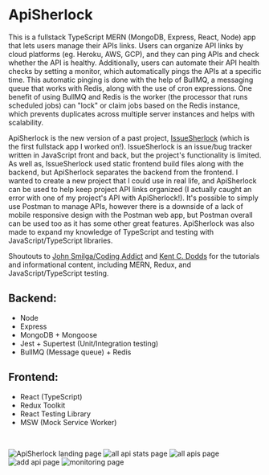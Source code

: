 # ApiSherlock

This is a fullstack TypeScript MERN (MongoDB, Express, React, Node) app that lets users manage their APIs links. Users can organize API links by cloud platforms (eg. Heroku, AWS, GCP), and they can ping APIs and check whether the API is healthy. Additionally, users can automate their API health checks by setting a monitor, which automatically pings the APIs at a specific time. This automatic pinging is done with the help of BullMQ, a messaging queue that works with Redis, along with the use of cron expressions. One benefit of using BullMQ and Redis is the worker (the processor that runs scheduled jobs) can "lock" or claim jobs based on the Redis instance, which prevents duplicates across multiple server instances and helps with scalability.

ApiSherlock is the new version of a past project, [IssueSherlock](https://github.com/jonathanleejono/IssueSherlock) (which is the first fullstack app I worked on!). IssueSherlock is an issue/bug tracker written in JavaScript front and back, but the project's functionality is limited. As well as, IssueSherlock used static frontend build files along with the backend, but ApiSherlock separates the backend from the frontend. I wanted to create a new project that I could use in real life, and ApiSherlock can be used to help keep project API links organized (I actually caught an error with one of my project's API with ApiSherlock!). It's possible to simply use Postman to manage APIs, however there is a downside of a lack of mobile responsive design with the Postman web app, but Postman overall can be used too as it has some other great features. ApiSherlock was also made to expand my knowledge of TypeScript and testing with JavaScript/TypeScript libraries.

Shoutouts to [John Smilga/Coding Addict](https://www.youtube.com/c/CodingAddict/videos) and [Kent C. Dodds](https://github.com/kentcdodds) for the tutorials and informational content, including MERN, Redux, and JavaScript/TypeScript testing.

## Backend:

- Node
- Express
- MongoDB + Mongoose
- Jest + Supertest (Unit/Integration testing)
- BullMQ (Message queue) + Redis

## Frontend:

- React (TypeScript)
- Redux Toolkit
- React Testing Library
- MSW (Mock Service Worker)

&nbsp;

![ApiSherlock landing page](https://github.com/jonathanleejono/ApiSherlock/blob/main/assets/landing.png)
![all api stats page](https://github.com/jonathanleejono/ApiSherlock/blob/main/assets/stats.png)
![all apis page](https://github.com/jonathanleejono/ApiSherlock/blob/main/assets/all_apis.png)
![add api page](https://github.com/jonathanleejono/ApiSherlock/blob/main/assets/add_api.png)
![monitoring page](https://github.com/jonathanleejono/ApiSherlock/blob/main/assets/monitoring.png)

